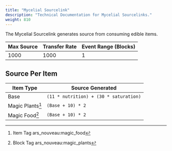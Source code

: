 ```yaml
---
title: "Mycelial Sourcelink"
description: "Technical Documentation for Mycelial Sourcelinks."
weight: 810
---
```


The Mycelial Sourcelink generates source from consuming edible items.

| Max Source | Transfer Rate | Event Range (Blocks) |
| ---------- | ------------- | -------------------- |
| 1000       | 1000          | 1                    |

## Source Per Item

| Item Type        | Source Generated                       |
| ---------------- | -------------------------------------- |
| Base             | `(11 * nutrition) + (30 * saturation)` |
| Magic Plants[^1] | `(Base + 10) * 2`                      |
| Magic Food[^2]   | `(Base + 10) * 2`                      |

[^1]: <span class="badge text-bg-info">Item Tag</span> <span class="badge text-bg-dark">ars_nouveau:magic_food</span>
[^2]: <span class="badge text-bg-info">Block Tag</span> <span class="badge text-bg-dark">ars_nouveau:magic_plants</span>
